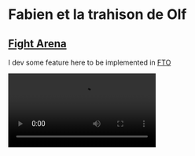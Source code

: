 # Fabien et la trahison de Olf

## [Fight Arena](https://fabinistere.github.io/fight_arena)

I dev some feature here to be implemented in [FTO](https://github.com/Elzapat/fabien-et-la-trahison-de-olf)

<video src="https://user-images.githubusercontent.com/73140258/191371097-67efe5e6-5cec-4b2e-99e2-70eff91ff2dd.mp4" controls="controls" style="max-width: 730px;">
</video>
